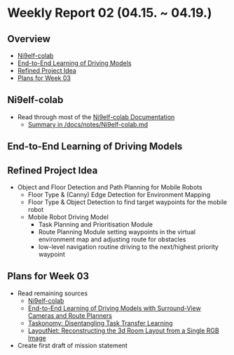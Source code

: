 # Weekly Report 02 (04.15. ~ 04.19.)

## Overview
- [Ni9elf-colab](#Ni9elf-colab)
- [End-to-End Learning of Driving Models](#End-to-End-Learning-of-Driving-Models)
- [Refined Project Idea](#Refined-Project-Idea)
- [Plans for Week 03](#Plans-for-Week-03)

## Ni9elf-colab
- Read through most of the [Ni9elf-colab Documentation](http://jderobot.org/Ni9elf-colab)
    - [Summary in /docs/notes/Ni9elf-colab.md](https://github.com/NXXR/HCU-project/blob/master/docs/notes/Ni9elf-colab.md)

## End-to-End Learning of Driving Models

## Refined Project Idea
- Object and Floor Detection and Path Planning for Mobile Robots
    - Floor Type & (Canny) Edge Detection for Environment Mapping
    - Floor Type & Object Detection to find target waypoints for the mobile robot
    - Mobile Robot Driving Model
        - Task Planning and Prioritisation Module
        - Route Planning Module setting waypoints in the virtual environment map and adjusting route for obstacles
        - low-level navigation routine driving to the next/highest priority waypoint

## Plans for Week 03
- Read remaining sources
    - [Ni9elf-colab](http://jderobot.org/Ni9elf-colab)
    - [End-to-End Learning of Driving Models with Surround-View Cameras and Route Planners](https://arxiv.org/abs/1803.10158)
    - [Taskonomy: Disentangling Task Transfer Learning](https://arxiv.org/abs/1804.08328)
    - [LayoutNet: Reconstructing the 3d Room Layout from a Single RGB Image](https://arxiv.org/abs/1803.08999)
- Create first draft of mission statement